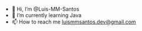 - 👋 Hi, I’m @Luis-MM-Santos
- 🌱 I’m currently learning Java
- 📫 How to reach me luismmsantos.dev@gmail.com

<!---
Luis-MM-Santos/Luis-MM-Santos is a ✨ special ✨ repository because its `README.md` (this file) appears on your GitHub profile.
You can click the Preview link to take a look at your changes.
--->
